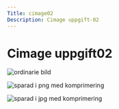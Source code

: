 ```yaml
---
Title: cimage02
Description: Cimage uppgift-02
---
```


# Cimage uppgift02

![ordinarie bild](%base_url%/image/movement.jpg)

![sparad i png med komprimering](%base_url%/image/movement.jpg?&save-as=png&q=40)

![sparad i jpg med komprimering](%base_url%/image/movement.jpg?&q=40)
